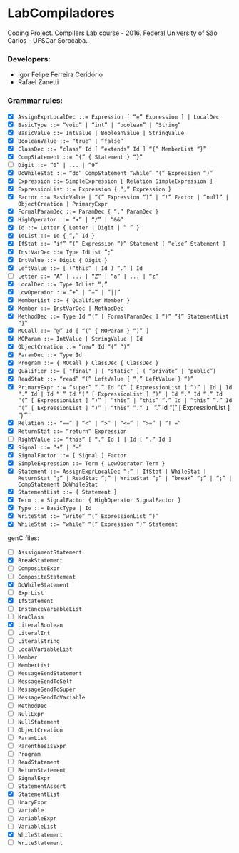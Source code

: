 # LabCompiladores
Coding Project. Compilers Lab course - 2016. Federal University of São Carlos - UFSCar Sorocaba.

### Developers: 

- Igor Felipe Ferreira Ceridório
- Rafael Zanetti

### Grammar rules:

- [x] ```AssignExprLocalDec ::= Expression [ “=” Expression ] | LocalDec```
- [x] ```BasicType ::= “void” | “int” | “boolean” | “String”```
- [x] ```BasicValue ::= IntValue | BooleanValue | StringValue```
- [x] ```BooleanValue ::= “true” | “false”```
- [x] ```ClassDec ::= “class” Id [ “extends” Id ] “{” MemberList “}”```
- [x] ```CompStatement ::= “{” { Statement } “}”```
- [ ] ```Digit ::= “0” | ... | “9”```
- [x] ```DoWhileStat ::= “do” CompStatement “while” “(” Expression “)”```
- [x] ```Expression ::= SimpleExpression [ Relation SimpleExpression ]```
- [x] ```ExpressionList ::= Expression { “,” Expression }```
- [x] ```Factor ::= BasicValue | “(” Expression “)” | “!” Factor | “null” | ObjectCreation | PrimaryExpr```
- [x] ```FormalParamDec ::= ParamDec { “,” ParamDec }```
- [x] ```HighOperator ::= “∗” | “/” | “&&”```
- [x] ```Id ::= Letter { Letter | Digit | “ ” }```
- [x] ```IdList ::= Id { “,” Id }```
- [x] ```IfStat ::= “if” “(” Expression “)” Statement [ “else” Statement ]```
- [x] ```InstVarDec ::= Type IdList “;”```
- [x] ```IntValue ::= Digit { Digit }```
- [x] ```LeftValue ::= [ (“this” | Id ) “.” ] Id```
- [ ] ```Letter ::= “A” | ... | “Z” | “a” | ... | “z”```
- [x] ```LocalDec ::= Type IdList “;”```
- [x] ```LowOperator ::= “+” | “−” | “||”```
- [x] ```MemberList ::= { Qualifier Member }```
- [x] ```Member ::= InstVarDec | MethodDec```
- [x] ```MethodDec ::= Type Id “(” [ FormalParamDec ] “)” “{” StatementList “}”```
- [x] ```MOCall ::= “@” Id [ “(” { MOParam } “)” ]```
- [x] ```MOParam ::= IntValue | StringValue | Id```
- [x] ```ObjectCreation ::= “new” Id “(” “)”```
- [x] ```ParamDec ::= Type Id```
- [x] ```Program ::= { MOCall } ClassDec { ClassDec }```
- [x] ```Qualifier ::= [ "final" ] [ "static" ] ( “private” | “public”)```
- [x] ```ReadStat ::= “read” “(” LeftValue { “,” LeftValue } “)”```
- [x] ```PrimaryExpr ::= “super” “.” Id “(” [ ExpressionList ] “)” | Id | Id “.” Id | Id “.” Id “(” [ ExpressionList ] ”)” | Id “.” Id “.” Id “(” [ ExpressionList ] “)” | “this” | “this” “.” Id | “this” ”.” Id “(” [ ExpressionList ] “)” | “this” ”.” I ``` “.” Id “(” [ ExpressionList ] “)”```
- [x] ```Relation ::= “==” | “<” | “>” | “<=” | “>=” | “! =”```
- [x] ```ReturnStat ::= “return” Expression```
- [ ] ```RightValue ::= “this” [ “.” Id ] | Id [ “.” Id ]```
- [x] ```Signal ::= “+” | “−”```
- [x] ```SignalFactor ::= [ Signal ] Factor```
- [x] ```SimpleExpression ::= Term { LowOperator Term }```
- [x] ```Statement ::= AssignExprLocalDec “;” | IfStat | WhileStat | ReturnStat “;” | ReadStat “;” | WriteStat “;” | “break” “;” | “;” | CompStatement DoWhileStat```
- [x] ```StatementList ::= { Statement }```
- [x] ```Term ::= SignalFactor { HighOperator SignalFactor }```
- [x] ```Type ::= BasicType | Id```
- [x] ```WriteStat ::= “write” “(” ExpressionList “)”```
- [x] ```WhileStat ::= “while” “(” Expression “)” Statement```

genC files:

- [ ] ```AsssignmentStatement```
- [x] ```BreakStatement```
- [ ] ```CompositeExpr```
- [ ] ```CompositeStatement```
- [x] ```DoWhileStatement```
- [ ] ```ExprList```
- [x] ```IfStatement```
- [ ] ```InstanceVariableList```
- [ ] ```KraClass```
- [x] ```LiteralBoolean```
- [ ] ```LiteralInt```
- [ ] ```LiteralString```
- [ ] ```LocalVariableList```
- [ ] ```Member```
- [ ] ```MemberList```
- [ ] ```MessageSendStatement```
- [ ] ```MessageSendToSelf```
- [ ] ```MessageSendToSuper```
- [ ] ```MessageSendToVariable```
- [ ] ```MethodDec```
- [ ] ```NullExpr```
- [ ] ```NullStatement```
- [ ] ```ObjectCreation```
- [ ] ```ParamList```
- [ ] ```ParenthesisExpr```
- [ ] ```Program```
- [ ] ```ReadStatement```
- [ ] ```ReturnStatement```
- [ ] ```SignalExpr```
- [ ] ```StatementAssert```
- [x] ```StatementList```
- [ ] ```UnaryExpr```
- [ ] ```Variable```
- [ ] ```VariableExpr```
- [ ] ```VariableList```
- [x] ```WhileStatement```
- [ ] ```WriteStatement```
